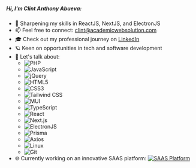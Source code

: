 ##### Hi, I'm Clint Anthony Abueva:

- :test_tube: Sharpening my skills in ReactJS, NextJS, and ElectronJS
- :mailbox: Feel free to connect: [clint@academicwebsolution.com](mailto:clint@academicwebsolution.com)
- 🎓 Check out my professional journey on [LinkedIn](https://www.linkedin.com/in/abz-devz/)
- 🪐 Keen on opportunities in tech and software development
- :speech_balloon: Let's talk about:
  - ![PHP](https://img.shields.io/badge/-PHP-777BB4?style=flat&logo=php&logoColor=white)
  - ![JavaScript](https://img.shields.io/badge/-JavaScript-F7DF1E?style=flat&logo=javascript&logoColor=black)
  - ![jQuery](https://img.shields.io/badge/-jQuery-0769AD?style=flat&logo=jquery&logoColor=white)
  - ![HTML5](https://img.shields.io/badge/-HTML5-E34F26?style=flat&logo=html5&logoColor=white)
  - ![CSS3](https://img.shields.io/badge/-CSS3-1572B6?style=flat&logo=css3)
  - ![Tailwind CSS](https://img.shields.io/badge/-Tailwind_CSS-38B2AC?style=flat&logo=tailwind-css&logoColor=white)
  - ![MUI](https://img.shields.io/badge/-MUI-0081CB?style=flat&logo=mui&logoColor=white)
  - ![TypeScript](https://img.shields.io/badge/-TypeScript-3178C6?style=flat&logo=typescript&logoColor=white)
  - ![React](https://img.shields.io/badge/-React-61DAFB?style=flat&logo=react&logoColor=black)
  - ![Next.js](https://img.shields.io/badge/-Next.js-black?style=flat&logo=next.js&logoColor=white)
  - ![ElectronJS](https://img.shields.io/badge/-ElectronJS-2B2E3B?style=flat&logo=electron&logoColor=white)
  - ![Prisma](https://img.shields.io/badge/-Prisma-3982CE?style=flat&logo=Prisma&logoColor=white)
  - ![Axios](https://img.shields.io/badge/-Axios-5A29E4?style=flat&logo=axios&logoColor=white)
  - ![Linux](https://img.shields.io/badge/-Linux-FCC624?style=flat&logo=linux&logoColor=black)
  - ![Git](https://img.shields.io/badge/-Git-F05032?style=flat&logo=git&logoColor=white)
- 🌐 Currently working on an innovative SAAS platform: [![SAAS Platform](https://img.shields.io/badge/-academicwebsolution.com-000000?style=for-the-badge&logo=react&logoColor=white)](https://academicwebsolution.com)
